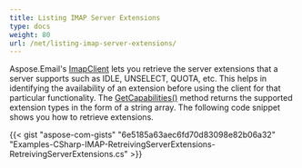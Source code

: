 ```yaml
---
title: Listing IMAP Server Extensions
type: docs
weight: 80
url: /net/listing-imap-server-extensions/
---
```



Aspose.Email's [ImapClient](https://reference.aspose.com/email/net/aspose.email.clients.imap/imapclient) lets you retrieve the server extensions that a server supports such as IDLE, UNSELECT, QUOTA, etc. This helps in identifying the availability of an extension before using the client for that particular functionality. The [GetCapabilities()](https://reference.aspose.com/email/net/aspose.email.clients/emailclient/methods/getcapabilities) method returns the supported extension types in the form of a string array. The following code snippet shows you how to retrieve extensions.



{{< gist "aspose-com-gists" "6e5185a63aec6fd70d83098e82b06a32" "Examples-CSharp-IMAP-RetreivingServerExtensions-RetreivingServerExtensions.cs" >}}
